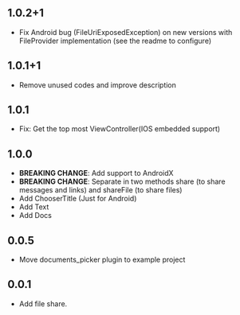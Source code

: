 ## 1.0.2+1

* Fix Android bug (FileUriExposedException) on new versions with FileProvider implementation (see the readme to configure)

## 1.0.1+1

* Remove unused codes and improve description

## 1.0.1

* Fix: Get the top most ViewController(IOS embedded support)

## 1.0.0

* **BREAKING CHANGE**: Add support to AndroidX
* **BREAKING CHANGE**: Separate in two methods share (to share messages and links) and shareFile (to share files)
* Add ChooserTitle (Just for Android)
* Add Text
* Add Docs

## 0.0.5

* Move documents_picker plugin to example project

## 0.0.1

* Add file share.
